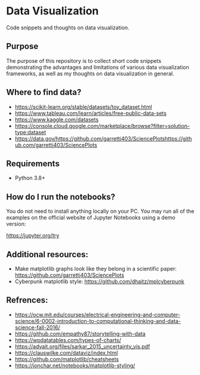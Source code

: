 # Data Visualization
Code snippets and thoughts on data visualization.

## Purpose

The purpose of this repository is to collect short code snippets demonstrating the advantages and limitations of various data visualization frameworks, as well as my thoughts on data visualization in general. 

## Where to find data?

* https://scikit-learn.org/stable/datasets/toy_dataset.html
* https://www.tableau.com/learn/articles/free-public-data-sets
* https://www.kaggle.com/datasets
* https://console.cloud.google.com/marketplace/browse?filter=solution-type:dataset
* https://data.gov/https://github.com/garrettj403/SciencePlotshttps://github.com/garrettj403/SciencePlots

## Requirements

* Python 3.8+

## How do I run the notebooks?

You do not need to install anything locally on your PC. You may run all of the examples on the official website of Jupyter Notebooks using a demo version: 

https://jupyter.org/try

## Additional resources:

* Make matplotlib graphs look like they belong in a scientific paper: https://github.com/garrettj403/SciencePlots
* Cyberpunk matplotlib style: https://github.com/dhaitz/mplcyberpunk

## Refrences:

* https://ocw.mit.edu/courses/electrical-engineering-and-computer-science/6-0002-introduction-to-computational-thinking-and-data-science-fall-2016/
* https://github.com/empathy87/storytelling-with-data
* https://wpdatatables.com/types-of-charts/
* https://advait.org/files/sarkar_2015_uncertainty_vis.pdf
* https://clauswilke.com/dataviz/index.html
* https://github.com/matplotlib/cheatsheets
* https://jonchar.net/notebooks/matplotlib-styling/
